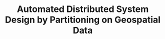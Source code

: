 ---
advisors:
- Fatma Başak Aydemir
students:
- name: Abdullah Hanefi Önaldı
title: Automated Distributed System Design by Partitioning on Geospatial Data
type: project
---